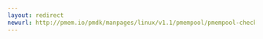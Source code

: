 ```yaml
---
layout: redirect
newurl: http://pmem.io/pmdk/manpages/linux/v1.1/pmempool/pmempool-check.1.html
---
```

